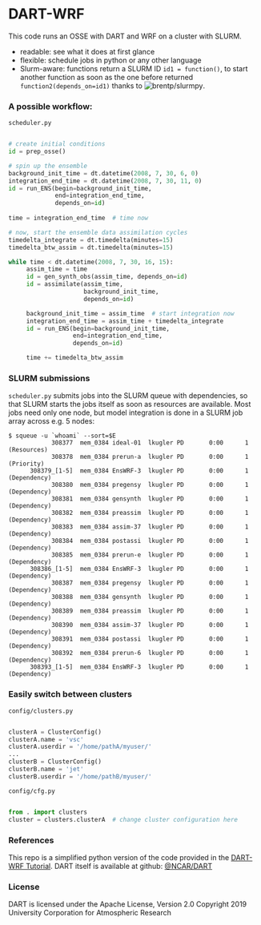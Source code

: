 # DART-WRF

This code runs an OSSE with DART and WRF on a cluster with SLURM.

- readable: see what it does at first glance
- flexible: schedule jobs in python or any other language
- Slurm-aware: functions return a SLURM ID `id1 = function()`, to start another function as soon as the one before returned `function2(depends_on=id1)` thanks to ![brentp/slurmpy](https://github.com/brentp/slurmpy).


### A possible workflow:
`scheduler.py`
```python

# create initial conditions
id = prep_osse()  

# spin up the ensemble
background_init_time = dt.datetime(2008, 7, 30, 6, 0)
integration_end_time = dt.datetime(2008, 7, 30, 11, 0)
id = run_ENS(begin=background_init_time,
             end=integration_end_time,
             depends_on=id)
             
time = integration_end_time  # time now

# now, start the ensemble data assimilation cycles
timedelta_integrate = dt.timedelta(minutes=15)
timedelta_btw_assim = dt.timedelta(minutes=15)

while time < dt.datetime(2008, 7, 30, 16, 15):
     assim_time = time
     id = gen_synth_obs(assim_time, depends_on=id)
     id = assimilate(assim_time,
                     background_init_time,
                     depends_on=id)

     background_init_time = assim_time  # start integration now
     integration_end_time = assim_time + timedelta_integrate
     id = run_ENS(begin=background_init_time,
                  end=integration_end_time,
                  depends_on=id)

     time += timedelta_btw_assim
```

### SLURM submissions
`scheduler.py` submits jobs into the SLURM queue with dependencies, so that SLURM starts the jobs itself as soon as resources are available. Most jobs need only one node, but model integration is done in a SLURM job array across e.g. 5 nodes:
```
$ squeue -u `whoami` --sort=$E
            308377  mem_0384 ideal-01  lkugler PD       0:00      1 (Resources)
            308378  mem_0384 prerun-a  lkugler PD       0:00      1 (Priority)
      308379_[1-5]  mem_0384 EnsWRF-3  lkugler PD       0:00      1 (Dependency)
            308380  mem_0384 pregensy  lkugler PD       0:00      1 (Dependency)
            308381  mem_0384 gensynth  lkugler PD       0:00      1 (Dependency)
            308382  mem_0384 preassim  lkugler PD       0:00      1 (Dependency)
            308383  mem_0384 assim-37  lkugler PD       0:00      1 (Dependency)
            308384  mem_0384 postassi  lkugler PD       0:00      1 (Dependency)
            308385  mem_0384 prerun-e  lkugler PD       0:00      1 (Dependency)
      308386_[1-5]  mem_0384 EnsWRF-3  lkugler PD       0:00      1 (Dependency)
            308387  mem_0384 pregensy  lkugler PD       0:00      1 (Dependency)
            308388  mem_0384 gensynth  lkugler PD       0:00      1 (Dependency)
            308389  mem_0384 preassim  lkugler PD       0:00      1 (Dependency)
            308390  mem_0384 assim-37  lkugler PD       0:00      1 (Dependency)
            308391  mem_0384 postassi  lkugler PD       0:00      1 (Dependency)
            308392  mem_0384 prerun-6  lkugler PD       0:00      1 (Dependency)
      308393_[1-5]  mem_0384 EnsWRF-3  lkugler PD       0:00      1 (Dependency)
```

### Easily switch between clusters

`config/clusters.py `
```python

clusterA = ClusterConfig()
clusterA.name = 'vsc'
clusterA.userdir = '/home/pathA/myuser/'
...
clusterB = ClusterConfig()
clusterB.name = 'jet'
clusterB.userdir = '/home/pathB/myuser/'
```

`config/cfg.py`
```python

from . import clusters
cluster = clusters.clusterA  # change cluster configuration here
```


### References
This repo is a simplified python version of the code provided in the [DART-WRF Tutorial](http://www.image.ucar.edu/wrfdart/tutorial/).
DART itself is available at github: [@NCAR/DART](https://github.com/NCAR/DART)

### License
DART is licensed under the Apache License, Version 2.0
Copyright 2019 University Corporation for Atmospheric Research
